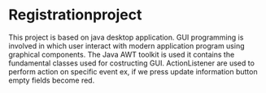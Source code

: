 # Registrationproject
 This project is based on java desktop application. GUI programming is involved in which user interact with modern application program using graphical components.
 The Java AWT toolkit is used it contains the fundamental classes used for costructing GUI.
 ActionListener are used to perform action on specific event ex, if we press update information button empty fields become red.
